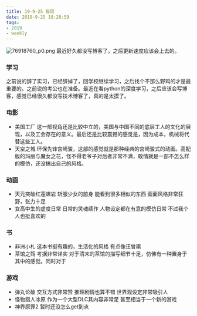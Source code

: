 ```yaml
---
title: 19-9-25 每周
date: 2019-9-25 18:28:59
tags: 
- 2019
- weekly
---
```


![76918760_p0.png](https://i.loli.net/2019/09/25/FNi5rMT7qwu29ZE.png)
最近好久都没写博客了。之后更新速度应该会上去的。
<!-- more-->
### 学习
之前说的辞了实习，已经辞掉了，回学校继续学习，之后找个不那么野鸡的才是最重要的。之前说的考公也在准备。最近在看python的深度学习，之后应该会写博客，感觉已经很久都没写技术博客了，真的是太摸了。

### 电影
- 美国工厂 这一部视角还是比较中立的，美国与中国不同的底层工人的文化的展现，以及工会存在的意义。最后还是比较震撼的感觉是，因为成本，机械将代替这些工人。
- 天空之城 环保先锋宫崎骏，这部的感觉就是那种经典的宫崎骏式的动画。高配版的玛丽与魔女之花，怪不得老爷子对后者非常不满，敢情就是一部不怎么样的模仿，还没搞出自己的风格。

### 动画
- 天元突破红莲螺岩 斩服少女的前身 能看到很多相似的东西 画面风格非常狂野，张力十足
- 女高中生的虚度日常 日常的灵魂续作 人物设定都在有意的模仿日常 不过我个人也挺喜欢的

### 书
- 非洲小札 这本书挺有趣的，生活化的风格 有点像汪曾祺
- 茶馆之殇 考据非常详实 对于清末的茶馆的描写细节十足，仿佛有一种置身于其中的感觉。同时对于

### 游戏
- 弹丸论破 交互方式非常赞 推理剧情也算不错 世界观设定非常吸引人
- 怪物猎人冰原 作为一个大型DLC其内容非常足 甚至相当于一个新的游戏
- 神界原罪2 暂时还没怎么get到点

